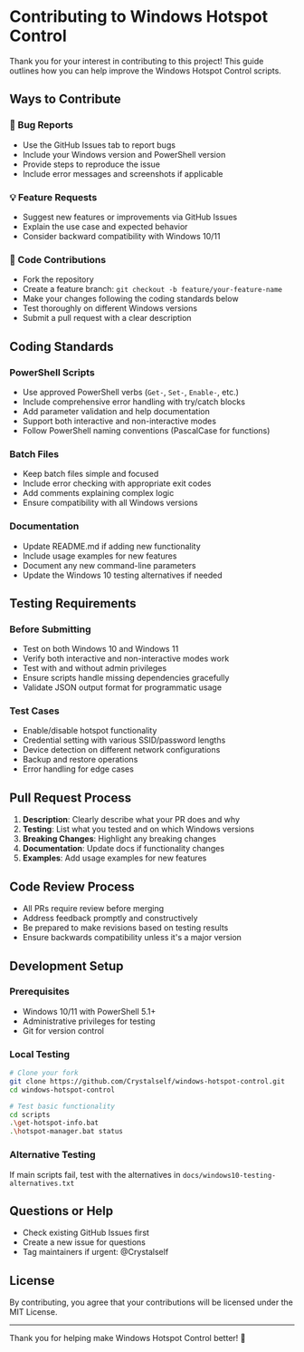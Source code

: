 # Contributing to Windows Hotspot Control

Thank you for your interest in contributing to this project! This guide outlines how you can help improve the Windows Hotspot Control scripts.

## Ways to Contribute

### 🐛 Bug Reports
- Use the GitHub Issues tab to report bugs
- Include your Windows version and PowerShell version
- Provide steps to reproduce the issue
- Include error messages and screenshots if applicable

### 💡 Feature Requests
- Suggest new features or improvements via GitHub Issues
- Explain the use case and expected behavior
- Consider backward compatibility with Windows 10/11

### 🔧 Code Contributions
- Fork the repository
- Create a feature branch: `git checkout -b feature/your-feature-name`
- Make your changes following the coding standards below
- Test thoroughly on different Windows versions
- Submit a pull request with a clear description

## Coding Standards

### PowerShell Scripts
- Use approved PowerShell verbs (`Get-`, `Set-`, `Enable-`, etc.)
- Include comprehensive error handling with try/catch blocks
- Add parameter validation and help documentation
- Support both interactive and non-interactive modes
- Follow PowerShell naming conventions (PascalCase for functions)

### Batch Files
- Keep batch files simple and focused
- Include error checking with appropriate exit codes
- Add comments explaining complex logic
- Ensure compatibility with all Windows versions

### Documentation
- Update README.md if adding new functionality
- Include usage examples for new features
- Document any new command-line parameters
- Update the Windows 10 testing alternatives if needed

## Testing Requirements

### Before Submitting
- Test on both Windows 10 and Windows 11
- Verify both interactive and non-interactive modes work
- Test with and without admin privileges
- Ensure scripts handle missing dependencies gracefully
- Validate JSON output format for programmatic usage

### Test Cases
- Enable/disable hotspot functionality
- Credential setting with various SSID/password lengths
- Device detection on different network configurations
- Backup and restore operations
- Error handling for edge cases

## Pull Request Process

1. **Description**: Clearly describe what your PR does and why
2. **Testing**: List what you tested and on which Windows versions
3. **Breaking Changes**: Highlight any breaking changes
4. **Documentation**: Update docs if functionality changes
5. **Examples**: Add usage examples for new features

## Code Review Process

- All PRs require review before merging
- Address feedback promptly and constructively
- Be prepared to make revisions based on testing results
- Ensure backwards compatibility unless it's a major version

## Development Setup

### Prerequisites
- Windows 10/11 with PowerShell 5.1+
- Administrative privileges for testing
- Git for version control

### Local Testing
```bash
# Clone your fork
git clone https://github.com/Crystalself/windows-hotspot-control.git
cd windows-hotspot-control

# Test basic functionality
cd scripts
.\get-hotspot-info.bat
.\hotspot-manager.bat status
```

### Alternative Testing
If main scripts fail, test with the alternatives in `docs/windows10-testing-alternatives.txt`

## Questions or Help

- Check existing GitHub Issues first
- Create a new issue for questions
- Tag maintainers if urgent: @Crystalself

## License

By contributing, you agree that your contributions will be licensed under the MIT License.

---

Thank you for helping make Windows Hotspot Control better! 🚀 